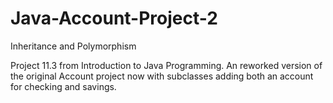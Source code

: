 # Java-Account-Project-2
Inheritance and Polymorphism

Project 11.3 from Introduction to Java Programming.
  An reworked version of the original Account project now with subclasses adding both an account for checking and savings.
